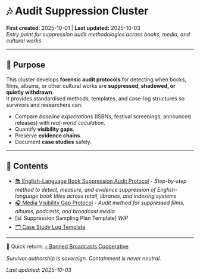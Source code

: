 # 🎶 Audit Suppression Cluster  
**First created:** 2025-10-01 | **Last updated:** 2025-10-03  
*Entry point for suppression audit methodologies across books, media, and cultural works*  

---

## 🌱 Purpose  

This cluster develops **forensic audit protocols** for detecting when books, films, albums, or other cultural works are **suppressed, shadowed, or quietly withdrawn**.  
It provides standardised methods, templates, and case-log structures so survivors and researchers can:  

- Compare *baseline expectations* (ISBNs, festival screenings, announced releases) with *real-world circulation*.  
- Quantify **visibility gaps**.  
- Preserve **evidence chains**.  
- Document **case studies** safely.  

---

## 📂 Contents  

- [📚 English-Language Book Suppression Audit Protocol](./📚_audit_suppression_protocol_english.md) - *Step-by-step method to detect, measure, and evidence suppression of English-language book titles across retail, libraries, and indexing systems*
- [🎧 Media Visibility Gap Protocol](./🎧_media_visibility_gap_protocol.md) - *Audit method for suppressed films, albums, podcasts, and broadcast media*
- [📊 Suppression Sampling Plan Template] *WIP*
- [🗂️ Case Study Log Template](./🗂️_case_study_log_template.md)  

---

📎 Quick return: [🎶 Banned Broadcasts Cooperative](../README.md)  

*Survivor authorship is sovereign. Containment is never neutral.*  

_Last updated: 2025-10-03_

